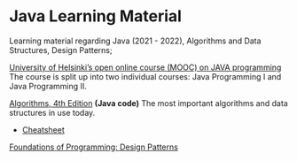 # Java Learning Material
Learning material regarding Java (2021 - 2022), Algorithms and Data Structures, Design Patterns;

[University of Helsinki’s open online course (MOOC) on JAVA programming](https://java-programming.mooc.fi/)  
The course is split up into two individual courses: Java Programming I and Java Programming II.

[Algorithms, 4th Edition](https://algs4.cs.princeton.edu/home/)
__(Java code)__
The most important algorithms and data structures in use today.

- [Cheatsheet](https://algs4.cs.princeton.edu/cheatsheet/)

[Foundations of Programming: Design Patterns](https://www.linkedin.com/learning/programming-foundations-design-patterns-2?trk=lynda_redirect_learning)
